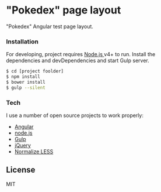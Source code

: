 # "Pokedex" page layout
"Pokedex" Angular test page layout.

### Installation
For developing, project requires [Node.js ](https://nodejs.org/) v4+ to run.
Install the dependencies and devDependencies and start Gulp server.

```sh
$ cd [project foolder]
$ npm install
$ bower install
$ gulp --silent
```

### Tech
I use a number of open source projects to work properly:
* [Angular]
* [node.js]
* [Gulp]
* [jQuery]
* [Normalize LESS]

License
----

MIT

[//]: # (These are reference links used in the body of this note and get stripped out when the markdown processor does its job. There is no need to format nicely because it shouldn't be seen. Thanks SO - http://stackoverflow.com/questions/4823468/store-comments-in-markdown-syntax)

   [Angular]: <https://angularjs.org/>
   [node.js]: <http://nodejs.org>
   [jQuery]: <http://jquery.com>
   [Gulp]: <http://gulpjs.com>
   [Normalize LESS]: <https://github.com/additiveinverse/normalize.less>
